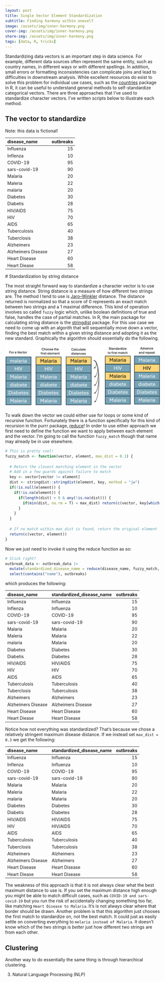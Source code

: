```yaml
---  
layout: post  
title: Single Vector Element Standardization  
subtitle: Finding harmony within oneself  
image: /assets/img/inner-harmony.png  
cover-img: /assets/img/inner-harmony.png  
share-img: /assets/img/inner-harmony.png  
tags: [data, R, tricks]  
---  
```


Standardizing data vectors is an important step in data science. For
example, different data sources often represent the same entity, such as
country names, in different ways or with different spellings. In
addition, small errors or formatting inconsistencies can complicate
joins and lead to difficulties in downstream analysis. While excellent
resources do exist to solve this problem for individual use cases, such
as the [countries](https://github.com/fbellelli/countries) package in R,
it can be useful to understand general methods to self-standardize
categorical vectors. There are three approaches that I’ve used to
standardize character vectors. I’ve written scripts below to illustrate
each method.

## The vector to standardize

Note: this data is fictional!

| disease_name       | outbreaks |
|:-------------------|----------:|
| Influenza          |        15 |
| Inflenza           |        10 |
| COVID-19           |        95 |
| sars-covid-19      |        90 |
| Malaria            |        20 |
| Maleria            |        22 |
| malaria            |        20 |
| Diabetes           |        30 |
| Diabetis           |        28 |
| HIV/AIDS           |        75 |
| HIV                |        70 |
| AIDS               |        65 |
| Tuberculosis       |        40 |
| Tuberclosis        |        38 |
| Alzheimers         |        23 |
| Alzheimers Disease |        27 |
| Heart Disease      |        60 |
| Heart Diease       |        58 |

  
\# Standardization by string distance

The most straight forward way to standardize a character vector is to
use string distance. String distance is a measure of how different two
strings are. The method I tend to use is
[Jaro–Winkler](https://en.wikipedia.org/wiki/Jaro%E2%80%93Winkler_distance)
distance. The distance returned is normalized so that a score of 0
represents an exact match between two strings and a 1 maximal
difference. This kind of operation involves so called `fuzzy` logic
which, unlike boolean definitions of true and false, handles the case of
partial matches. In R, the main package for calculating string distance
is the [stringdist](https://github.com/markvanderloo/stringdist)
package. For this use case we need to come up with an algorith that will
sequentially move down a vector, finding the best match within a given
string distance and adopting it as the new standard. Graphically the
algorithm should essentially do the following.

![](/assets/img/fuzzy_harmonize_stringdist.png)

To walk down the vector we could either use for loops or some kind of
recursive function. Fortunately there is a function specifically for
this kind of recursion in the purrr package,
[reduce](https://blog.zhaw.ch/datascience/r-reduce-applys-lesser-known-brother/)!
In order to use either approach we first need to define the function we
want to apply between each element and the vector. I’m going to call the
function `fuzzy_match` though that name may already be in use elsewhere.

``` r
# This is pretty cool!
fuzzy_match <- function(vector, element, max_dist = 0.1) {
  
  # Return the closest matching element in the vector 
  # Add in a few guards against failure to match
  key <- vector[vector != element]
  dist <- stringdist::stringdist(element, key, method = "jw")
  if(!is.null(element)) {
    if(!is.na(element)) {
      if(length(dist) > 0 & any(!is.na(dist))) {
        if(min(dist, na.rm = T) < max_dist) return(c(vector, key[which.min(dist)]))
      }
    }
  }

  # If no match within max_dist is found, return the original element
  return(c(vector, element))
}
```

Now we just need to invoke it using the reduce function as so:

``` r
# Slick right?
outbreak_data <- outbreak_data |> 
  mutate(standardized_disease_name = reduce(disease_name, fuzzy_match, max_dist = 0.1)) |>
  select(contains("name"), outbreaks)
```

which produces the following:

| disease_name       | standardized_disease_name | outbreaks |
|:-------------------|:--------------------------|----------:|
| Influenza          | Influenza                 |        15 |
| Inflenza           | Influenza                 |        10 |
| COVID-19           | COVID-19                  |        95 |
| sars-covid-19      | sars-covid-19             |        90 |
| Malaria            | Malaria                   |        20 |
| Maleria            | Malaria                   |        22 |
| malaria            | Malaria                   |        20 |
| Diabetes           | Diabetes                  |        30 |
| Diabetis           | Diabetes                  |        28 |
| HIV/AIDS           | HIV/AIDS                  |        75 |
| HIV                | HIV                       |        70 |
| AIDS               | AIDS                      |        65 |
| Tuberculosis       | Tuberculosis              |        40 |
| Tuberclosis        | Tuberculosis              |        38 |
| Alzheimers         | Alzheimers                |        23 |
| Alzheimers Disease | Alzheimers Disease        |        27 |
| Heart Disease      | Heart Disease             |        60 |
| Heart Diease       | Heart Disease             |        58 |

Notice how not everything was standardized? That’s because we chose a
relatively stringent maximum disease distance. If we instead set
`max_dist = 0.3` we get the following:

| disease_name       | standardized_disease_name | outbreaks |
|:-------------------|:--------------------------|----------:|
| Influenza          | Influenza                 |        15 |
| Inflenza           | Influenza                 |        10 |
| COVID-19           | COVID-19                  |        95 |
| sars-covid-19      | sars-covid-19             |        90 |
| Malaria            | Malaria                   |        20 |
| Maleria            | Malaria                   |        22 |
| malaria            | Malaria                   |        20 |
| Diabetes           | Diabetes                  |        30 |
| Diabetis           | Diabetes                  |        28 |
| HIV/AIDS           | HIV/AIDS                  |        75 |
| HIV                | HIV/AIDS                  |        70 |
| AIDS               | AIDS                      |        65 |
| Tuberculosis       | Tuberculosis              |        40 |
| Tuberclosis        | Tuberculosis              |        38 |
| Alzheimers         | Alzheimers                |        23 |
| Alzheimers Disease | Alzheimers                |        27 |
| Heart Disease      | Heart Disease             |        60 |
| Heart Diease       | Heart Disease             |        58 |

The weakness of this approach is that it is not always clear what the
best maximum distance to use is. If you set the maximum distance high
enough you might be able to match difficult cases, such as
`COVID-19 and sars-covid-19` but you run the risk of accidentally
changing something too far, like matching `Heart Disease to Malaria`.
It’s is not always clear where that border should be drawn. Another
problem is that this algorithm just chooses the first match to
standardize on, not the best match. It could just as easily settle on
converting everything to `melaria instead of Malaria`. It doesn’t know
which of the two strings is *better* just how different two strings are
from each other.

## Clustering

Another way to do essentially the same thing is through hierarchical
clustering.

3.  Natural Language Processing (NLP)
